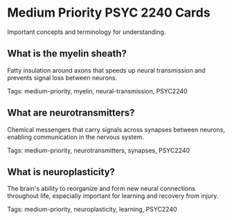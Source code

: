 # Medium Priority PSYC 2240 Cards

Important concepts and terminology for understanding.

## What is the myelin sheath?

Fatty insulation around axons that speeds up neural transmission and prevents signal loss between neurons.

Tags: medium-priority, myelin, neural-transmission, PSYC2240

## What are neurotransmitters?

Chemical messengers that carry signals across synapses between neurons, enabling communication in the nervous system.

Tags: medium-priority, neurotransmitters, synapses, PSYC2240

## What is neuroplasticity?

The brain's ability to reorganize and form new neural connections throughout life, especially important for learning and recovery from injury.

Tags: medium-priority, neuroplasticity, learning, PSYC2240